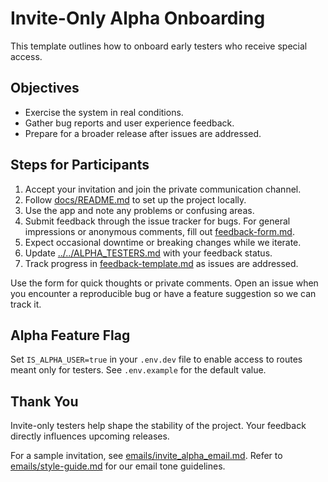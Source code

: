# Invite-Only Alpha Onboarding

This template outlines how to onboard early testers who receive special access.

## Objectives
- Exercise the system in real conditions.
- Gather bug reports and user experience feedback.
- Prepare for a broader release after issues are addressed.

## Steps for Participants
1. Accept your invitation and join the private communication channel.
2. Follow [docs/README.md](../README.md) to set up the project locally.
3. Use the app and note any problems or confusing areas.
4. Submit feedback through the issue tracker for bugs. For general impressions
   or anonymous comments, fill out
   [feedback-form.md](feedback-form.md).
5. Expect occasional downtime or breaking changes while we iterate.
6. Update [../../ALPHA_TESTERS.md](../../ALPHA_TESTERS.md) with your feedback status.
7. Track progress in [feedback-template.md](feedback-template.md) as issues are addressed.

Use the form for quick thoughts or private comments. Open an issue when you
encounter a reproducible bug or have a feature suggestion so we can track it.

## Alpha Feature Flag
Set `IS_ALPHA_USER=true` in your `.env.dev` file to enable access to routes meant only for testers. See `.env.example` for the default value.

## Thank You
Invite-only testers help shape the stability of the project. Your feedback directly influences upcoming releases.

For a sample invitation, see [emails/invite_alpha_email.md](../../emails/invite_alpha_email.md).
Refer to [emails/style-guide.md](../../emails/style-guide.md) for our email tone guidelines.

